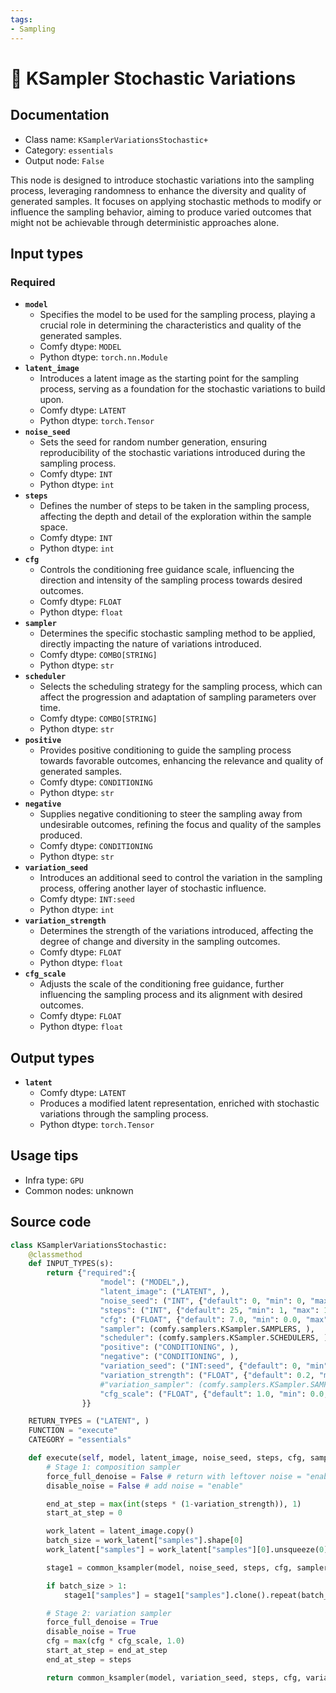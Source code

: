 ```yaml
---
tags:
- Sampling
---
```


# 🔧 KSampler Stochastic Variations
## Documentation
- Class name: `KSamplerVariationsStochastic+`
- Category: `essentials`
- Output node: `False`

This node is designed to introduce stochastic variations into the sampling process, leveraging randomness to enhance the diversity and quality of generated samples. It focuses on applying stochastic methods to modify or influence the sampling behavior, aiming to produce varied outcomes that might not be achievable through deterministic approaches alone.
## Input types
### Required
- **`model`**
    - Specifies the model to be used for the sampling process, playing a crucial role in determining the characteristics and quality of the generated samples.
    - Comfy dtype: `MODEL`
    - Python dtype: `torch.nn.Module`
- **`latent_image`**
    - Introduces a latent image as the starting point for the sampling process, serving as a foundation for the stochastic variations to build upon.
    - Comfy dtype: `LATENT`
    - Python dtype: `torch.Tensor`
- **`noise_seed`**
    - Sets the seed for random number generation, ensuring reproducibility of the stochastic variations introduced during the sampling process.
    - Comfy dtype: `INT`
    - Python dtype: `int`
- **`steps`**
    - Defines the number of steps to be taken in the sampling process, affecting the depth and detail of the exploration within the sample space.
    - Comfy dtype: `INT`
    - Python dtype: `int`
- **`cfg`**
    - Controls the conditioning free guidance scale, influencing the direction and intensity of the sampling process towards desired outcomes.
    - Comfy dtype: `FLOAT`
    - Python dtype: `float`
- **`sampler`**
    - Determines the specific stochastic sampling method to be applied, directly impacting the nature of variations introduced.
    - Comfy dtype: `COMBO[STRING]`
    - Python dtype: `str`
- **`scheduler`**
    - Selects the scheduling strategy for the sampling process, which can affect the progression and adaptation of sampling parameters over time.
    - Comfy dtype: `COMBO[STRING]`
    - Python dtype: `str`
- **`positive`**
    - Provides positive conditioning to guide the sampling process towards favorable outcomes, enhancing the relevance and quality of generated samples.
    - Comfy dtype: `CONDITIONING`
    - Python dtype: `str`
- **`negative`**
    - Supplies negative conditioning to steer the sampling away from undesirable outcomes, refining the focus and quality of the samples produced.
    - Comfy dtype: `CONDITIONING`
    - Python dtype: `str`
- **`variation_seed`**
    - Introduces an additional seed to control the variation in the sampling process, offering another layer of stochastic influence.
    - Comfy dtype: `INT:seed`
    - Python dtype: `int`
- **`variation_strength`**
    - Determines the strength of the variations introduced, affecting the degree of change and diversity in the sampling outcomes.
    - Comfy dtype: `FLOAT`
    - Python dtype: `float`
- **`cfg_scale`**
    - Adjusts the scale of the conditioning free guidance, further influencing the sampling process and its alignment with desired outcomes.
    - Comfy dtype: `FLOAT`
    - Python dtype: `float`
## Output types
- **`latent`**
    - Comfy dtype: `LATENT`
    - Produces a modified latent representation, enriched with stochastic variations through the sampling process.
    - Python dtype: `torch.Tensor`
## Usage tips
- Infra type: `GPU`
- Common nodes: unknown


## Source code
```python
class KSamplerVariationsStochastic:
    @classmethod
    def INPUT_TYPES(s):
        return {"required":{
                    "model": ("MODEL",),
                    "latent_image": ("LATENT", ),
                    "noise_seed": ("INT", {"default": 0, "min": 0, "max": 0xffffffffffffffff}),
                    "steps": ("INT", {"default": 25, "min": 1, "max": 10000}),
                    "cfg": ("FLOAT", {"default": 7.0, "min": 0.0, "max": 100.0, "step":0.1, "round": 0.01}),
                    "sampler": (comfy.samplers.KSampler.SAMPLERS, ),
                    "scheduler": (comfy.samplers.KSampler.SCHEDULERS, ),
                    "positive": ("CONDITIONING", ),
                    "negative": ("CONDITIONING", ),
                    "variation_seed": ("INT:seed", {"default": 0, "min": 0, "max": 0xffffffffffffffff}),
                    "variation_strength": ("FLOAT", {"default": 0.2, "min": 0.0, "max": 1.0, "step":0.05, "round": 0.01}),
                    #"variation_sampler": (comfy.samplers.KSampler.SAMPLERS, ),
                    "cfg_scale": ("FLOAT", {"default": 1.0, "min": 0.0, "max": 1.0, "step":0.05, "round": 0.01}),
                }}

    RETURN_TYPES = ("LATENT", )
    FUNCTION = "execute"
    CATEGORY = "essentials"

    def execute(self, model, latent_image, noise_seed, steps, cfg, sampler, scheduler, positive, negative, variation_seed, variation_strength, cfg_scale, variation_sampler="dpmpp_2m_sde"):
        # Stage 1: composition sampler
        force_full_denoise = False # return with leftover noise = "enable"
        disable_noise = False # add noise = "enable"

        end_at_step = max(int(steps * (1-variation_strength)), 1)
        start_at_step = 0

        work_latent = latent_image.copy()
        batch_size = work_latent["samples"].shape[0]
        work_latent["samples"] = work_latent["samples"][0].unsqueeze(0)

        stage1 = common_ksampler(model, noise_seed, steps, cfg, sampler, scheduler, positive, negative, work_latent, denoise=1.0, disable_noise=disable_noise, start_step=start_at_step, last_step=end_at_step, force_full_denoise=force_full_denoise)[0]

        if batch_size > 1:
            stage1["samples"] = stage1["samples"].clone().repeat(batch_size, 1, 1, 1)

        # Stage 2: variation sampler
        force_full_denoise = True
        disable_noise = True
        cfg = max(cfg * cfg_scale, 1.0)
        start_at_step = end_at_step
        end_at_step = steps

        return common_ksampler(model, variation_seed, steps, cfg, variation_sampler, scheduler, positive, negative, stage1, denoise=1.0, disable_noise=disable_noise, start_step=start_at_step, last_step=end_at_step, force_full_denoise=force_full_denoise)

```

